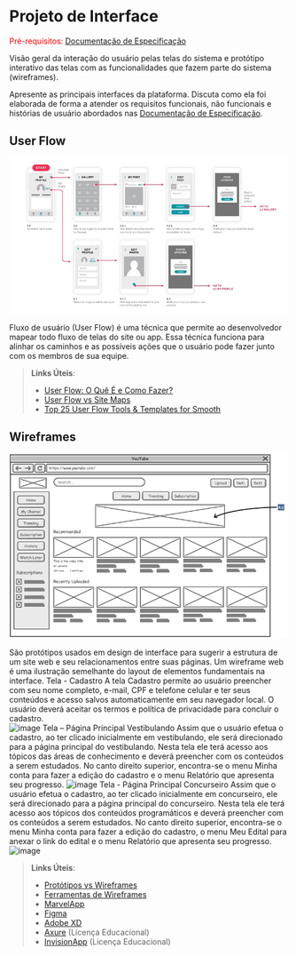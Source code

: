 
# Projeto de Interface

<span style="color:red">Pré-requisitos: <a href="2-Especificação do Projeto.md"> Documentação de Especificação</a></span>

Visão geral da interação do usuário pelas telas do sistema e protótipo interativo das telas com as funcionalidades que fazem parte do sistema (wireframes).

 Apresente as principais interfaces da plataforma. Discuta como ela foi elaborada de forma a atender os requisitos funcionais, não funcionais e histórias de usuário abordados nas <a href="2-Especificação do Projeto.md"> Documentação de Especificação</a>.

## User Flow

![Exemplo de UserFlow](img/userflow.jpg)

Fluxo de usuário (User Flow) é uma técnica que permite ao desenvolvedor mapear todo fluxo de telas do site ou app. Essa técnica funciona para alinhar os caminhos e as possíveis ações que o usuário pode fazer junto com os membros de sua equipe.

> **Links Úteis**:
> - [User Flow: O Quê É e Como Fazer?](https://medium.com/7bits/fluxo-de-usu%C3%A1rio-user-flow-o-que-%C3%A9-como-fazer-79d965872534)
> - [User Flow vs Site Maps](http://designr.com.br/sitemap-e-user-flow-quais-as-diferencas-e-quando-usar-cada-um/)
> - [Top 25 User Flow Tools & Templates for Smooth](https://www.mockplus.com/blog/post/user-flow-tools)


## Wireframes

![Exemplo de Wireframe](img/wireframe-example.png)

São protótipos usados em design de interface para sugerir a estrutura de um site web e seu relacionamentos entre suas páginas. Um wireframe web é uma ilustração semelhante do layout de elementos fundamentais na interface.
 Tela - Cadastro
A tela Cadastro permite ao usuário preencher com seu nome completo, e-mail, CPF e telefone celular e ter seus conteúdos e acesso salvos automaticamente em seu navegador local.  O usuário deverá aceitar os termos e política de privacidade para concluir o cadastro.  
![image](https://user-images.githubusercontent.com/115049867/195715343-b797f8bc-9471-42c1-9e4e-c1eed0fdecdf.png)
Tela – Página Principal Vestibulando
Assim que o usuário efetua o cadastro, ao ter clicado inicialmente em vestibulando, ele será direcionado para a página principal do vestibulando. Nesta tela ele terá acesso aos tópicos das áreas de conhecimento e deverá preencher com os conteúdos a serem estudados. No canto direito superior, encontra-se o menu Minha conta para fazer a edição do cadastro e o menu Relatório que apresenta seu progresso. 
![image](https://user-images.githubusercontent.com/115049867/195715516-748947e1-992c-40d0-ad72-72d98d61e135.png)
Tela - Página Principal Concurseiro
Assim que o usuário efetua o cadastro, ao ter clicado inicialmente em concurseiro, ele será direcionado para a página principal do concurseiro. Nesta tela ele terá acesso aos tópicos dos conteúdos programáticos e deverá preencher com os conteúdos a serem estudados. No canto direito superior, encontra-se o menu Minha conta para fazer a edição do cadastro, o menu Meu Edital para anexar o link do edital e o menu Relatório que apresenta seu progresso. 
![image](https://user-images.githubusercontent.com/115049867/195715659-3ff2f005-2eba-4132-8f39-d4e36deaf026.png)

> **Links Úteis**:
> - [Protótipos vs Wireframes](https://www.nngroup.com/videos/prototypes-vs-wireframes-ux-projects/)
> - [Ferramentas de Wireframes](https://rockcontent.com/blog/wireframes/)
> - [MarvelApp](https://marvelapp.com/developers/documentation/tutorials/)
> - [Figma](https://www.figma.com/)
> - [Adobe XD](https://www.adobe.com/br/products/xd.html#scroll)
> - [Axure](https://www.axure.com/edu) (Licença Educacional)
> - [InvisionApp](https://www.invisionapp.com/) (Licença Educacional)
